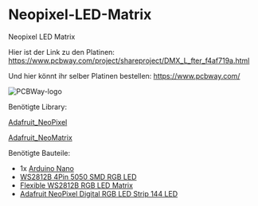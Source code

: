 # Neopixel-LED-Matrix
Neopixel LED Matrix

Hier ist der Link zu den Platinen: https://www.pcbway.com/project/shareproject/DMX_L_fter_f4af719a.html

Und hier könnt ihr selber Platinen bestellen: https://www.pcbway.com/

![PCBWay-logo](https://github.com/user-attachments/assets/5b6cc847-74d0-4a24-8ab0-7abbea9422e1)


Benötigte Library:

[Adafruit_NeoPixel](https://github.com/adafruit/Adafruit_NeoPixel)

[Adafruit_NeoMatrix](https://github.com/adafruit/Adafruit_NeoMatrix)


Benötigte Bauteile:
- 1x [Arduino Nano](https://funduinoshop.com/elektronische-module/sonstige/mikrocontroller/funduino-nano-r3-ch340-chip-ungeloetet)
- [WS2812B 4Pin 5050 SMD RGB LED](https://funduinoshop.com/bauelemente/aktive-bauelemente/leds-und-leuchten/ws2812b-4pin-5050-smd-rgb-led)
- [Flexible WS2812B RGB LED Matrix](https://funduinoshop.com/bauelemente/aktive-bauelemente/leds-und-leuchten/flexible-ws2812b-rgb-led-matrix-mit-8-8-pixeln-10mm-pixelabstand)
- [Adafruit NeoPixel Digital RGB LED Strip 144 LED](https://www.adafruit.com/product/1507)
